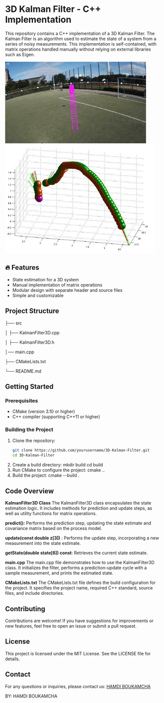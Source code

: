 # 3D Kalman Filter -  C++ Implementation

This repository contains a C++ implementation of a 3D Kalman Filter. The Kalman Filter is an algorithm used to estimate the state of a system from a series of noisy measurements. This implementation is self-contained, with matrix operations handled manually without relying on external libraries such as Eigen.

![Project Image](Images/Predicted-trajectory-of-a-flying-ball.jpg)
![Project Image](Images/Tracked-trajectories-and-velocity-vectors.jpg)


## 🔥 Features

- State estimation for a 3D system
- Manual implementation of matrix operations
- Modular design with separate header and source files
- Simple and customizable

## Project Structure
<!-- Project Directory Structure -->

├── src

│ ├── KalmanFilter3D.cpp

│ ├── KalmanFilter3D.h

│── main.cpp

├── CMakeLists.txt

└── README.md
<!-- End of Project Directory Structure -->


## Getting Started

### Prerequisites

- CMake (version 3.10 or higher)
- C++ compiler (supporting C++11 or higher)

### Building the Project

1. Clone the repository:
   ```sh
   git clone https://github.com/yourusername/3D-Kalman-Filter.git
   cd 3D-Kalman-Filter
2. Create a build directory:
   mkdir build
  cd build
3. Run CMake to configure the project:
   cmake ..
4. Build the project:
   cmake --build .

## Code Overview
**KalmanFilter3D Class**
The KalmanFilter3D class encapsulates the state estimation logic. It includes methods for prediction and update steps, as well as utility functions for matrix operations.

**predict():** Performs the prediction step, updating the state estimate and covariance matrix based on the process model.

**update(const double z[3])** : Performs the update step, incorporating a new measurement into the state estimate.

**getState(double state[6]) const**: Retrieves the current state estimate.

**main.cpp**
The main.cpp file demonstrates how to use the KalmanFilter3D class. It initializes the filter, performs a prediction-update cycle with a sample measurement, and prints the estimated state.


**CMakeLists.txt**
The CMakeLists.txt file defines the build configuration for the project. It specifies the project name, required C++ standard, source files, and include directories.


## Contributing
Contributions are welcome! If you have suggestions for improvements or new features, feel free to open an issue or submit a pull request.


## License
This project is licensed under the MIT License. See the LICENSE file for details.


## Contact
For any questions or inquiries, please contact us: [HAMDI BOUKAMCHA](https://www.linkedin.com/in/hamdi-boukamcha-437830146/)


BY: HAMDI BOUKAMCHA





